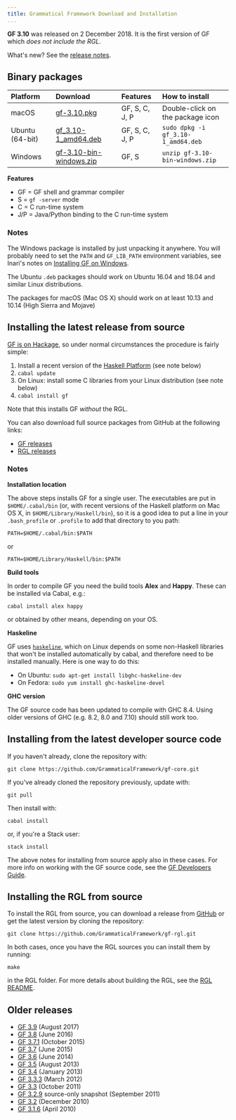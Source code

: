 ```yaml
---
title: Grammatical Framework Download and Installation
...
```


**GF 3.10** was released on 2 December 2018.
It is the first version of GF which _does not include the RGL_.

What's new? See the [release notes](release-3.10.html).

## Binary packages

| Platform        | Download                                           | Features       | How to install                     |
|:----------------|:---------------------------------------------------|:---------------|:-----------------------------------|
| macOS           | [gf-3.10.pkg](gf-3.10.pkg)                         | GF, S, C, J, P | Double-click on the package icon   |
| Ubuntu (64-bit) | [gf\_3.10-1\_amd64.deb](gf_3.10-1_amd64.deb)       | GF, S, C, J, P | `sudo dpkg -i gf_3.10-1_amd64.deb` |
| Windows         | [gf-3.10-bin-windows.zip](gf-3.10-bin-windows.zip) | GF, S          | `unzip gf-3.10-bin-windows.zip`    |

<!--
| macOS           | [gf-3.10-bin-intel-mac.tar.gz](gf-3.10-bin-intel-mac.tar.gz) | GF,S,C,J,P | `sudo tar -C /usr/local -zxf gf-3.10-bin-intel-mac.tar.gz` |
| Raspbian 9.1     | [gf\_3.10-1\_armhf.deb](gf_3.10-1_armhf.deb)                 | GF,S,C,J,P | `sudo dpkg -i gf_3.10-1_armhf.deb`                         |
| Ubuntu (32-bit) | [gf\_3.10-1\_i386.deb](gf_3.10-1_i386.deb)                   | GF,S,C,J,P | `sudo dpkg -i gf_3.10-1_i386.deb`                          |
-->

**Features**

- GF = GF shell and grammar compiler
- S = `gf -server` mode
- C = C run-time system
- J/P = Java/Python binding to the C run-time system

### Notes

The Windows package is installed by just unpacking it anywhere. You will
probably need to set the `PATH` and `GF_LIB_PATH` environment variables,
see Inari's notes on [Installing GF on Windows](http://www.grammaticalframework.org/~inari/gf-windows.html#toc3).

The Ubuntu `.deb` packages should work on Ubuntu 16.04 and 18.04 and
similar Linux distributions.

<!-- The Raspbian `.deb` package was created on a Raspberry Pi 3 and will
probably work on other ARM-based systems running Debian 9 (stretch) or
similar Linux distributions. -->

The packages for macOS (Mac OS X) should work on at least 10.13 and
10.14 (High Sierra and Mojave)

<!-- The Mac OS and Linux `.tar.gz` packages are designed to be installed in
`/usr/local`. You can install them in other locations, but then you need
to set the `GF_LIB_PATH` environment variable:

```
export GF_LIB_PATH=/usr/local/share/gf-3.10/lib
```

where `/usr/local` should be replaced with the path to the location
where you unpacked the package. -->

## Installing the latest release from source

[GF is on Hackage](http://hackage.haskell.org/package/gf), so under
normal circumstances the procedure is fairly simple:

1.  Install a recent version of the [Haskell
    Platform](http://hackage.haskell.org/platform) (see note below)
2.  `cabal update`
3.  On Linux: install some C libraries from your Linux distribution (see note below)
4.  `cabal install gf`

Note that this installs GF _without_ the RGL.

You can also download full source packages from GitHub at the following links:

- [GF releases](https://github.com/GrammaticalFramework/gf-core/releases)
- [RGL releases](https://github.com/GrammaticalFramework/gf-rgl/releases)

### Notes

**Installation location**

The above steps installs GF for a single user. The executables are put
in `$HOME/.cabal/bin` (or, with recent versions of the Haskell platform
on Mac OS X, in `$HOME/Library/Haskell/bin`), so it is a good idea to
put a line in your `.bash_profile` or `.profile` to add that directory
to you path:

```
PATH=$HOME/.cabal/bin:$PATH
```

or

```
PATH=$HOME/Library/Haskell/bin:$PATH
```

**Build tools**

In order to compile GF you need the build tools **Alex** and **Happy**.
These can be installed via Cabal, e.g.:

```
cabal install alex happy
```

or obtained by other means, depending on your OS.

**Haskeline**

GF uses [`haskeline`](http://hackage.haskell.org/package/haskeline), which
on Linux depends on some non-Haskell libraries that won't be installed
automatically by cabal, and therefore need to be installed manually.
Here is one way to do this:

- On Ubuntu: `sudo apt-get install libghc-haskeline-dev`
- On Fedora: `sudo yum install ghc-haskeline-devel`

**GHC version**

The GF source code has been updated to compile with GHC 8.4.
Using older versions of GHC (e.g. 8.2, 8.0 and 7.10) should still work too.

## Installing from the latest developer source code

If you haven't already, clone the repository with:

```
git clone https://github.com/GrammaticalFramework/gf-core.git
```

If you've already cloned the repository previously, update with:

```
git pull
```

Then install with:

```
cabal install
```

or, if you're a Stack user:

```
stack install
```

The above notes for installing from source apply also in these cases.
For more info on working with the GF source code, see the
[GF Developers Guide](../doc/gf-developers.html).

## Installing the RGL from source

To install the RGL from source,
you can download a release from [GitHub](https://github.com/GrammaticalFramework/gf-rgl/releases)
or get the latest version by cloning the repository:

```
git clone https://github.com/GrammaticalFramework/gf-rgl.git
```

In both cases, once you have the RGL sources you can install them by running:

```
make
```

in the RGL folder.
For more details about building the RGL, see the [RGL README](https://github.com/GrammaticalFramework/gf-rgl/blob/master/README.md).

## Older releases

- [GF 3.9](index-3.9.html) (August 2017)
- [GF 3.8](index-3.8.html) (June 2016)
- [GF 3.7.1](index-3.7.1.html) (October 2015)
- [GF 3.7](index-3.7.html) (June 2015)
- [GF 3.6](index-3.6.html) (June 2014)
- [GF 3.5](index-3.5.html) (August 2013)
- [GF 3.4](index-3.4.html) (January 2013)
- [GF 3.3.3](index-3.3.3.html) (March 2012)
- [GF 3.3](index-3.3.html) (October 2011)
- [GF 3.2.9](index-3.2.9.html) source-only snapshot (September 2011)
- [GF 3.2](index-3.2.html) (December 2010)
- [GF 3.1.6](index-3.1.6.html) (April 2010)
